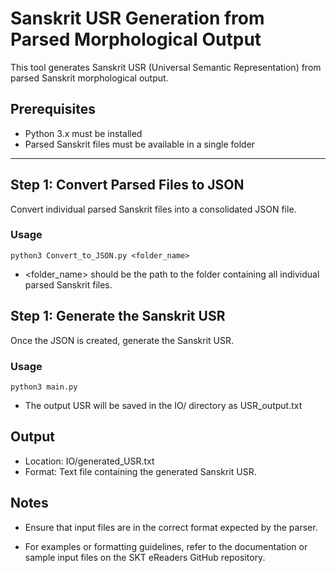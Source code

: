 # Sanskrit USR Generation from Parsed Morphological Output

This tool generates Sanskrit USR (Universal Semantic Representation) from parsed Sanskrit morphological output.

## Prerequisites

- Python 3.x must be installed
- Parsed Sanskrit files must be available in a single folder

---

## Step 1: Convert Parsed Files to JSON

Convert individual parsed Sanskrit files into a consolidated JSON file.

### Usage

```
python3 Convert_to_JSON.py <folder_name>
```
- <folder_name> should be the path to the folder containing all individual parsed Sanskrit files.

## Step 1: Generate the Sanskrit USR

Once the JSON is created, generate the Sanskrit USR.

### Usage

```
python3 main.py
```
- The output USR will be saved in the IO/ directory as USR_output.txt

## Output

- Location: IO/generated_USR.txt
- Format: Text file containing the generated Sanskrit USR.

## Notes

- Ensure that input files are in the correct format expected by the parser.

- For examples or formatting guidelines, refer to the documentation or sample input files on the SKT eReaders GitHub repository.